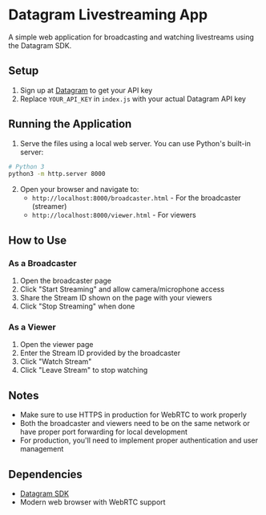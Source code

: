# Datagram Livestreaming App

A simple web application for broadcasting and watching livestreams using the Datagram SDK.

## Setup

1. Sign up at [Datagram](https://sdk.datagram.network/) to get your API key
2. Replace `YOUR_API_KEY` in `index.js` with your actual Datagram API key

## Running the Application

1. Serve the files using a local web server. You can use Python's built-in server:

```bash
# Python 3
python3 -m http.server 8000
```

2. Open your browser and navigate to:
   - `http://localhost:8000/broadcaster.html` - For the broadcaster (streamer)
   - `http://localhost:8000/viewer.html` - For viewers

## How to Use

### As a Broadcaster
1. Open the broadcaster page
2. Click "Start Streaming" and allow camera/microphone access
3. Share the Stream ID shown on the page with your viewers
4. Click "Stop Streaming" when done

### As a Viewer
1. Open the viewer page
2. Enter the Stream ID provided by the broadcaster
3. Click "Watch Stream"
4. Click "Leave Stream" to stop watching

## Notes
- Make sure to use HTTPS in production for WebRTC to work properly
- Both the broadcaster and viewers need to be on the same network or have proper port forwarding for local development
- For production, you'll need to implement proper authentication and user management

## Dependencies
- [Datagram SDK](https://sdk.datagram.network/)
- Modern web browser with WebRTC support
